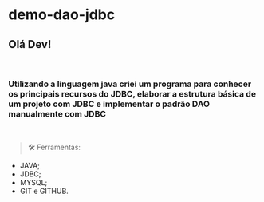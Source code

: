 # demo-dao-jdbc
## Olá Dev!
<br>

### Utilizando a linguagem java criei um programa para conhecer os principais recursos do JDBC, elaborar a estrutura básica de um projeto com JDBC e implementar o padrão DAO manualmente com JDBC

<br>

> 🛠️ Ferramentas:

- JAVA;
- JDBC;
- MYSQL;
- GIT e GITHUB.
